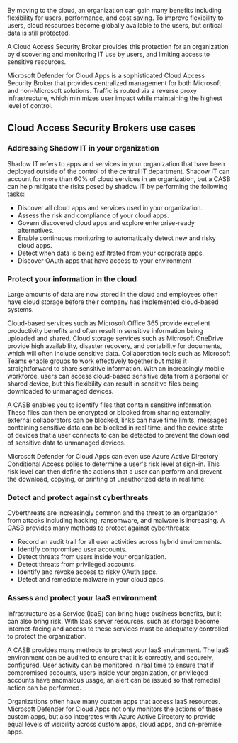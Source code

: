By moving to the cloud, an organization can gain many benefits including flexibility for users, performance, and cost saving. To improve flexibility to users, cloud resources become globally available to the users, but critical data is still protected.

A Cloud Access Security Broker provides this protection for an organization by discovering and monitoring IT use by users, and limiting access to sensitive resources.

Microsoft Defender for Cloud Apps is a sophisticated Cloud Access Security Broker that provides centralized management for both Microsoft and non-Microsoft solutions. Traffic is routed via a reverse proxy infrastructure, which minimizes user impact while maintaining the highest level of control.

## Cloud Access Security Brokers use cases

### Addressing Shadow IT in your organization

Shadow IT refers to apps and services in your organization that have been deployed outside of the control of the central IT department. Shadow IT can account for more than 60% of cloud services in an organization, but a CASB can help mitigate the risks posed by shadow IT by performing the following tasks:

- Discover all cloud apps and services used in your organization.
- Assess the risk and compliance of your cloud apps.
- Govern discovered cloud apps and explore enterprise-ready alternatives.
- Enable continuous monitoring to automatically detect new and risky cloud apps.
- Detect when data is being exfiltrated from your corporate apps.
- Discover OAuth apps that have access to your environment

### Protect your information in the cloud

Large amounts of data are now stored in the cloud and employees often have cloud storage before their company has implemented cloud-based systems.

Cloud-based services such as Microsoft Office 365 provide excellent productivity benefits and often result in sensitive information being uploaded and shared. Cloud storage services such as Microsoft OneDrive provide high availability, disaster recovery, and portability for documents, which will often include sensitive data. Collaboration tools such as Microsoft Teams enable groups to work effectively together but make it straightforward to share sensitive information. With an increasingly mobile workforce, users can access cloud-based sensitive data from a personal or shared device, but this flexibility can result in sensitive files being downloaded to unmanaged devices.

A CASB enables you to identify files that contain sensitive information. These files can then be encrypted or blocked from sharing externally, external collaborators can be blocked, links can have time limits, messages containing sensitive data can be blocked in real time, and the device state of devices that a user connects to can be detected to prevent the download of sensitive data to unmanaged devices.

Microsoft Defender for Cloud Apps can even use Azure Active Directory Conditional Access polies to determine a user's risk level at sign-in. This risk level can then define the actions that a user can perform and prevent the download, copying, or printing of unauthorized data in real time.

### Detect and protect against cyberthreats

Cyberthreats are increasingly common and the threat to an organization from attacks including hacking, ransomware, and malware is increasing. A CASB provides many methods to protect against cyberthreats:

- Record an audit trail for all user activities across hybrid environments.
- Identify compromised user accounts.
- Detect threats from users inside your organization.
- Detect threats from privileged accounts.
- Identify and revoke access to risky OAuth apps.
- Detect and remediate malware in your cloud apps.

### Assess and protect your IaaS environment

Infrastructure as a Service (IaaS) can bring huge business benefits, but it can also bring risk. With IaaS server resources, such as storage become Internet-facing and access to these services must be adequately controlled to protect the organization.

A CASB provides many methods to protect your IaaS environment. The IaaS environment can be audited to ensure that it is correctly, and securely, configured. User activity can be monitored in real time to ensure that if compromised accounts, users inside your organization, or privileged accounts have anomalous usage, an alert can be issued so that remedial action can be performed.

Organizations often have many custom apps that access IaaS resources. Microsoft Defender for Cloud Apps not only monitors the actions of these custom apps, but also integrates with Azure Active Directory to provide equal levels of visibility across custom apps, cloud apps, and on-premise apps.
